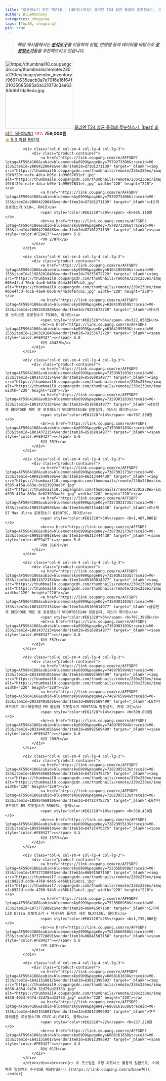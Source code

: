 ```yaml
---
title: "로봇청소기 추천 TOP10 - [40대][여성] 클리엔 T24 살균 물걸레 로봇청소기, [best] 화이트 (품절임박)"
author: BlueMoonSky
categories: shopping
tags: [Top10, shopping]
pin: true
---
```


> ##### 해당 게시물에서는 [**분석도구**](https://itemscout.io/)를 이용하여 **성별**, **연령별** 등의 데이터를 바탕으로 [**로봇청소기**](https://link.coupang.com/a/baae76)들을 추천해드리고 있습니다.
<div class="container"><div class="row">
            <div class="col-6 col-sm-4 col-lg-4 col-lg-3">
                <div class="product-container">
                    <a href="https://link.coupang.com/re/AFFSDP?lptag=AF5964186&subid=bluemoonsky6999&pageKey=7750194130&traceid=V0-153&itemId=20874027740&vendorItemId=86458167623" target="_blank"><img src="https://thumbnail10.coupangcdn.com/thumbnails/remote/230x230ex/image/vendor_inventory/9697/635eacb0a7e7016e16f64f21035685895a0ac21073c3ae6363d687da9eda.jpg" alt="https://thumbnail10.coupangcdn.com/thumbnails/remote/230x230ex/image/vendor_inventory/9697/635eacb0a7e7016e16f64f21035685895a0ac21073c3ae6363d687da9eda.jpg" width="220" height="220"></a>
                    <a href="https://link.coupang.com/re/AFFSDP?lptag=AF5964186&subid=bluemoonsky6999&pageKey=7750194130&traceid=V0-153&itemId=20874027740&vendorItemId=86458167623" target="_blank">클리엔 T24 살균 물걸레 로봇청소기, [best] 화이트 (품절임박)</a>
                    <span style="color:#E61328">19%</span> <b>759,000원</b>
                    <br><a href="https://link.coupang.com/re/AFFSDP?lptag=AF5964186&subid=bluemoonsky6999&pageKey=7750194130&traceid=V0-153&itemId=20874027740&vendorItemId=86458167623" target="_blank"><span style="color:#FE9427">★</span> 5.0
                    리뷰 967개</a>
                </div>
            </div>
            
            <div class="col-6 col-sm-4 col-lg-4 col-lg-3">
                <div class="product-container">
                    <a href="https://link.coupang.com/re/AFFSDP?lptag=AF5964186&subid=bluemoonsky6999&pageKey=7579273306&traceid=V0-153&itemId=20004220048&vendorItemId=87101271139" target="_blank"><img src="https://thumbnail6.coupangcdn.com/thumbnails/remote/230x230ex/image/retail/images/246424110722400-19f8f29c-eafe-4dca-b95e-1a99697631ef.jpg" alt="https://thumbnail6.coupangcdn.com/thumbnails/remote/230x230ex/image/retail/images/246424110722400-19f8f29c-eafe-4dca-b95e-1a99697631ef.jpg" width="220" height="220"></a>
                    <a href="https://link.coupang.com/re/AFFSDP?lptag=AF5964186&subid=bluemoonsky6999&pageKey=7579273306&traceid=V0-153&itemId=20004220048&vendorItemId=87101271139" target="_blank">샤오미 로봇청소기 X10+, 화이트</a>
                    <span style="color:#E61328">20%</span> <b>685,110원</b>
                    <br><a href="https://link.coupang.com/re/AFFSDP?lptag=AF5964186&subid=bluemoonsky6999&pageKey=7579273306&traceid=V0-153&itemId=20004220048&vendorItemId=87101271139" target="_blank"><span style="color:#FE9427">★</span> 5.0
                    리뷰 279개</a>
                </div>
            </div>
            
            <div class="col-6 col-sm-4 col-lg-4 col-lg-3">
                <div class="product-container">
                    <a href="https://link.coupang.com/re/AFFSDP?lptag=AF5964186&subid=bluemoonsky6999&pageKey=6164195959&traceid=V0-153&itemId=11983201840&vendorItemId=79255672729" target="_blank"><img src="https://thumbnail8.coupangcdn.com/thumbnails/remote/230x230ex/image/retail/images/9104580085852647-005e4fcd-76cb-4ae0-b63b-844a30f67cb2.jpg" alt="https://thumbnail8.coupangcdn.com/thumbnails/remote/230x230ex/image/retail/images/9104580085852647-005e4fcd-76cb-4ae0-b63b-844a30f67cb2.jpg" width="220" height="220"></a>
                    <a href="https://link.coupang.com/re/AFFSDP?lptag=AF5964186&subid=bluemoonsky6999&pageKey=6164195959&traceid=V0-153&itemId=11983201840&vendorItemId=79255672729" target="_blank">에브리봇 쓰리스핀 로봇청소기 TS300, 화이트</a>
                    <span style="color:#E61328">6%</span> <b>322,850원</b>
                    <br><a href="https://link.coupang.com/re/AFFSDP?lptag=AF5964186&subid=bluemoonsky6999&pageKey=6164195959&traceid=V0-153&itemId=11983201840&vendorItemId=79255672729" target="_blank"><span style="color:#FE9427">★</span> 5.0
                    리뷰 4342개</a>
                </div>
            </div>
            
            <div class="col-6 col-sm-4 col-lg-4 col-lg-3">
                <div class="product-container">
                    <a href="https://link.coupang.com/re/AFFSDP?lptag=AF5964186&subid=bluemoonsky6999&pageKey=7159303103&traceid=V0-153&itemId=18014372154&vendorItemId=85169814977" target="_blank"><img src="https://thumbnail8.coupangcdn.com/thumbnails/remote/230x230ex/image/rs_quotation_api/xa2rhxlb/a9f3bef14ba34b708a7292089676efc1.jpg" alt="https://thumbnail8.coupangcdn.com/thumbnails/remote/230x230ex/image/rs_quotation_api/xa2rhxlb/a9f3bef14ba34b708a7292089676efc1.jpg" width="220" height="220"></a>
                    <a href="https://link.coupang.com/re/AFFSDP?lptag=AF5964186&subid=bluemoonsky6999&pageKey=7159303103&traceid=V0-153&itemId=18014372154&vendorItemId=85169814977" target="_blank">삼성전자 BESPOKE 제트 봇 로봇청소기 VR30T85514W 방문설치, 미스티 화이트</a>
                    <span style="color:#E61328">14%</span> <b>707,390원</b>
                    <br><a href="https://link.coupang.com/re/AFFSDP?lptag=AF5964186&subid=bluemoonsky6999&pageKey=7159303103&traceid=V0-153&itemId=18014372154&vendorItemId=85169814977" target="_blank"><span style="color:#FE9427">★</span> 5.0
                    리뷰 55개</a>
                </div>
            </div>
            
            <div class="col-6 col-sm-4 col-lg-4 col-lg-3">
                <div class="product-container">
                    <a href="https://link.coupang.com/re/AFFSDP?lptag=AF5964186&subid=bluemoonsky6999&pageKey=7387302173&traceid=V0-153&itemId=19092540938&vendorItemId=86213444430" target="_blank"><img src="https://thumbnail10.coupangcdn.com/thumbnails/remote/230x230ex/image/retail/images/2023/06/08/9/7/c1a99312-d395-4f5a-863a-0c623993aa5f.jpg" alt="https://thumbnail10.coupangcdn.com/thumbnails/remote/230x230ex/image/retail/images/2023/06/08/9/7/c1a99312-d395-4f5a-863a-0c623993aa5f.jpg" width="220" height="220"></a>
                    <a href="https://link.coupang.com/re/AFFSDP?lptag=AF5964186&subid=bluemoonsky6999&pageKey=7387302173&traceid=V0-153&itemId=19092540938&vendorItemId=86213444430" target="_blank">로보락 S7 Max Ultra 로봇청소기 Q100TSC, 화이트</a>
                    <span style="color:#E61328">30%</span> <b>1,487,000원</b>
                    <br><a href="https://link.coupang.com/re/AFFSDP?lptag=AF5964186&subid=bluemoonsky6999&pageKey=7387302173&traceid=V0-153&itemId=19092540938&vendorItemId=86213444430" target="_blank"><span style="color:#FE9427">★</span> 5.0
                    리뷰 316개</a>
                </div>
            </div>
            
            <div class="col-6 col-sm-4 col-lg-4 col-lg-3">
                <div class="product-container">
                    <a href="https://link.coupang.com/re/AFFSDP?lptag=AF5964186&subid=bluemoonsky6999&pageKey=7159303103&traceid=V0-153&itemId=18014372154&vendorItemId=85169814977" target="_blank"><img src="https://thumbnail8.coupangcdn.com/thumbnails/remote/230x230ex/image/rs_quotation_api/xa2rhxlb/a9f3bef14ba34b708a7292089676efc1.jpg" alt="https://thumbnail8.coupangcdn.com/thumbnails/remote/230x230ex/image/rs_quotation_api/xa2rhxlb/a9f3bef14ba34b708a7292089676efc1.jpg" width="220" height="220"></a>
                    <a href="https://link.coupang.com/re/AFFSDP?lptag=AF5964186&subid=bluemoonsky6999&pageKey=7159303103&traceid=V0-153&itemId=18014372154&vendorItemId=85169814977" target="_blank">삼성전자 BESPOKE 제트 봇 로봇청소기 VR30T85514W 방문설치, 미스티 화이트</a>
                    <span style="color:#E61328">6%</span> <b>707,390원</b>
                    <br><a href="https://link.coupang.com/re/AFFSDP?lptag=AF5964186&subid=bluemoonsky6999&pageKey=7159303103&traceid=V0-153&itemId=18014372154&vendorItemId=85169814977" target="_blank"><span style="color:#FE9427">★</span> 5.0
                    리뷰 55개</a>
                </div>
            </div>
            
            <div class="col-6 col-sm-4 col-lg-4 col-lg-3">
                <div class="product-container">
                    <a href="https://link.coupang.com/re/AFFSDP?lptag=AF5964186&subid=bluemoonsky6999&pageKey=7489765994&traceid=V0-153&itemId=20318401056&vendorItemId=86092569499" target="_blank"><img src="https://thumbnail8.coupangcdn.com/thumbnails/remote/230x230ex/image/vendor_inventory/66a3/cb0de838c4100b8e41de870c251d0e2a4fe7ac91c798bd27c2404369edf1.jpg" alt="https://thumbnail8.coupangcdn.com/thumbnails/remote/230x230ex/image/vendor_inventory/66a3/cb0de838c4100b8e41de870c251d0e2a4fe7ac91c798bd27c2404369edf1.jpg" width="220" height="220"></a>
                    <a href="https://link.coupang.com/re/AFFSDP?lptag=AF5964186&subid=bluemoonsky6999&pageKey=7489765994&traceid=V0-153&itemId=20318401056&vendorItemId=86092569499" target="_blank">LG전자 코드제로 오브제컬렉션 M9 물걸레 로봇청소기 MO972GA 방문설치, 카밍 그린</a>
                    <span style="color:#E61328">14%</span> <b>500,000원</b>
                    <br><a href="https://link.coupang.com/re/AFFSDP?lptag=AF5964186&subid=bluemoonsky6999&pageKey=7489765994&traceid=V0-153&itemId=20318401056&vendorItemId=86092569499" target="_blank"><span style="color:#FE9427">★</span> 5.0
                    리뷰 209개</a>
                </div>
            </div>
            
            <div class="col-6 col-sm-4 col-lg-4 col-lg-3">
                <div class="product-container">
                    <a href="https://link.coupang.com/re/AFFSDP?lptag=AF5964186&subid=bluemoonsky6999&pageKey=7282395513&traceid=V0-153&itemId=18595466810&vendorItemId=84722475375" target="_blank"><img src="https://thumbnail8.coupangcdn.com/thumbnails/remote/230x230ex/image/vendor_inventory/4694/87d3bfee913e155dba20c12754da8d2fbacf012612c8077c2ca18314c22a.jpg" alt="https://thumbnail8.coupangcdn.com/thumbnails/remote/230x230ex/image/vendor_inventory/4694/87d3bfee913e155dba20c12754da8d2fbacf012612c8077c2ca18314c22a.jpg" width="220" height="220"></a>
                    <a href="https://link.coupang.com/re/AFFSDP?lptag=AF5964186&subid=bluemoonsky6999&pageKey=7282395513&traceid=V0-153&itemId=18595466810&vendorItemId=84722475375" target="_blank">LG전자 코드제로 R5 로봇청소기 R560BL, 블랙</a>
                    <span style="color:#E61328">10%</span> <b>338,450원</b>
                    <br><a href="https://link.coupang.com/re/AFFSDP?lptag=AF5964186&subid=bluemoonsky6999&pageKey=7282395513&traceid=V0-153&itemId=18595466810&vendorItemId=84722475375" target="_blank"><span style="color:#FE9427">★</span> 4.5
                    리뷰 157개</a>
                </div>
            </div>
            
            <div class="col-6 col-sm-4 col-lg-4 col-lg-3">
                <div class="product-container">
                    <a href="https://link.coupang.com/re/AFFSDP?lptag=AF5964186&subid=bluemoonsky6999&pageKey=7523566950&traceid=V0-153&itemId=19737728891&vendorItemId=86841507158" target="_blank"><img src="https://thumbnail7.coupangcdn.com/thumbnails/remote/230x230ex/image/retail/images/5099350345615958-a1c8927d-cdde-4760-94b5-e456b121abc1.jpg" alt="https://thumbnail7.coupangcdn.com/thumbnails/remote/230x230ex/image/retail/images/5099350345615958-a1c8927d-cdde-4760-94b5-e456b121abc1.jpg" width="220" height="220"></a>
                    <a href="https://link.coupang.com/re/AFFSDP?lptag=AF5964186&subid=bluemoonsky6999&pageKey=7523566950&traceid=V0-153&itemId=19737728891&vendorItemId=86841507158" target="_blank">드리미 L20 Ultra 로봇청소기 + 악세서리 풀키트 세트 RLX41CE, 화이트</a>
                    <span style="color:#E61328">25%</span> <b>1,739,000원</b>
                    <br><a href="https://link.coupang.com/re/AFFSDP?lptag=AF5964186&subid=bluemoonsky6999&pageKey=7523566950&traceid=V0-153&itemId=19737728891&vendorItemId=86841507158" target="_blank"><span style="color:#FE9427">★</span> 5.0
                    리뷰 58개</a>
                </div>
            </div>
            
            <div class="col-6 col-sm-4 col-lg-4 col-lg-3">
                <div class="product-container">
                    <a href="https://link.coupang.com/re/AFFSDP?lptag=AF5964186&subid=bluemoonsky6999&pageKey=6868161638&traceid=V0-153&itemId=16421516017&vendorItemId=83612399693" target="_blank"><img src="https://thumbnail9.coupangcdn.com/thumbnails/remote/230x230ex/image/retail/images/2022/10/25/16/8/52d5be25-6850-4054-947d-32d75ad23763.jpg" alt="https://thumbnail9.coupangcdn.com/thumbnails/remote/230x230ex/image/retail/images/2022/10/25/16/8/52d5be25-6850-4054-947d-32d75ad23763.jpg" width="220" height="220"></a>
                    <a href="https://link.coupang.com/re/AFFSDP?lptag=AF5964186&subid=bluemoonsky6999&pageKey=6868161638&traceid=V0-153&itemId=16421516017&vendorItemId=83612399693" target="_blank">쿠쿠 파워클론 로봇청소기R CRVC-ALV10IG, 블랙</a>
                    <span style="color:#E61328">22%</span> <b>237,220원</b>
                    <br><a href="https://link.coupang.com/re/AFFSDP?lptag=AF5964186&subid=bluemoonsky6999&pageKey=6868161638&traceid=V0-153&itemId=16421516017&vendorItemId=83612399693" target="_blank"><span style="color:#FE9427">★</span> 4.5
                    리뷰 61개</a>
                </div>
            </div>
            </div></div><br><br>[👉 이 포스팅은 쿠팡 파트너스 활동의 일환으로, 이에 따른 일정액의 수수료를 제공받습니다.](https://link.coupang.com/a/baae76){: .center}